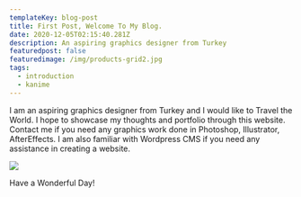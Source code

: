 ```yaml
---
templateKey: blog-post
title: First Post, Welcome To My Blog.
date: 2020-12-05T02:15:40.281Z
description: An aspiring graphics designer from Turkey
featuredpost: false
featuredimage: /img/products-grid2.jpg
tags:
  - introduction
  - kanime
---
```

I am an aspiring graphics designer from Turkey and I would like to Travel the World. I hope to showcase my thoughts and portfolio through this website. Contact me if you need any graphics work done in Photoshop, Illustrator, AfterEffects. I am also familiar with Wordpress CMS if you need any assistance in creating a website.

![](/img/jumbotron.jpg)

Have a Wonderful Day!